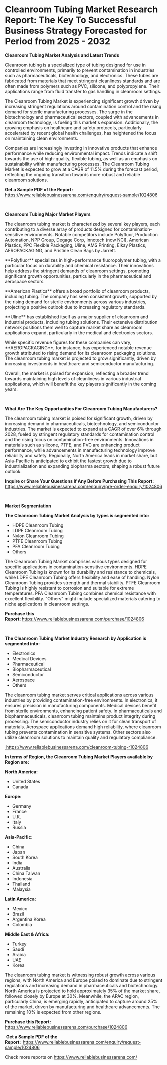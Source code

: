 <p><h1>Cleanroom Tubing Market Research Report: The Key To Successful Business Strategy Forecasted for Period from 2025 - 2032</h1></p><p><strong>Cleanroom Tubing Market Analysis and Latest Trends</strong></p>
<p><p>Cleanroom tubing is a specialized type of tubing designed for use in controlled environments, primarily to prevent contamination in industries such as pharmaceuticals, biotechnology, and electronics. These tubes are fabricated from materials that meet stringent cleanliness standards and are often made from polymers such as PVC, silicone, and polypropylene. Their applications range from fluid transfer to gas handling in cleanroom settings.</p><p>The Cleanroom Tubing Market is experiencing significant growth driven by increasing stringent regulations around contamination control and the rising demand for sterile manufacturing processes. The surge in the biotechnology and pharmaceutical sectors, coupled with advancements in cleanroom technology, is fueling this market's expansion. Additionally, the growing emphasis on healthcare and safety protocols, particularly accelerated by recent global health challenges, has heightened the focus on maintaining clean environments.</p><p>Companies are increasingly investing in innovative products that enhance performance while reducing environmental impact. Trends indicate a shift towards the use of high-quality, flexible tubing, as well as an emphasis on sustainability within manufacturing processes. The Cleanroom Tubing Market is expected to grow at a CAGR of 11.5% during the forecast period, reflecting the ongoing transition towards more robust and reliable cleanroom solutions.</p></p>
<p><strong>Get a Sample PDF of the Report:&nbsp;</strong> <a href="https://www.reliablebusinessarena.com/enquiry/request-sample/1024806?utm_campaign=1789&utm_medium=2&utm_source=Github&utm_content=ia&utm_term=05032025&utm_id=cleanroom-tubing">https://www.reliablebusinessarena.com/enquiry/request-sample/1024806</a></p>
<p>&nbsp;</p>
<p><strong>Cleanroom Tubing Major Market Players</strong></p>
<p><p>The cleanroom tubing market is characterized by several key players, each contributing to a diverse array of products designed for contamination-sensitive environments. Notable competitors include Polyfluor, Production Automation, NPP Group, Degage Corp, Innotech (now NCI), American Plastics, PPC Flexible Packaging, Uline, AMS Printing, Elkay Plastics, AEROPACKAGING, and Pristine Clean Bags by Jarrett.</p><p>**Polyfluor** specializes in high-performance fluoropolymer tubing, with a particular focus on durability and chemical resistance. Their innovations help address the stringent demands of cleanroom settings, promoting significant growth opportunities, particularly in the pharmaceutical and aerospace sectors.</p><p>**American Plastics** offers a broad portfolio of cleanroom products, including tubing. The company has seen consistent growth, supported by the rising demand for sterile environments across various industries, projecting a positive outlook due to increasing regulatory standards.</p><p>**Uline** has established itself as a major supplier of cleanroom and industrial products, including tubing solutions. Their extensive distribution network positions them well to capture market share as cleanroom applications expand, particularly in the medical and electronics sectors.</p><p>While specific revenue figures for these companies can vary, **AEROPACKAGING**, for instance, has experienced notable revenue growth attributed to rising demand for its cleanroom packaging solutions. The cleanroom tubing market is projected to grow significantly, driven by increasing investments in healthcare and semiconductor manufacturing.</p><p>Overall, the market is poised for expansion, reflecting a broader trend towards maintaining high levels of cleanliness in various industrial applications, which will benefit the key players significantly in the coming years.</p></p>
<p>&nbsp;</p>
<p><strong>What Are The Key Opportunities For Cleanroom Tubing Manufacturers?</strong></p>
<p><p>The cleanroom tubing market is poised for significant growth, driven by increasing demand in pharmaceuticals, biotechnology, and semiconductor industries. The market is expected to expand at a CAGR of over 6% through 2028, fueled by stringent regulatory standards for contamination control and the rising focus on contamination-free environments. Innovations in materials such as silicone, PTFE, and PVC are enhancing product performance, while advancements in manufacturing technology improve reliability and safety. Regionally, North America leads in market share, but Asia-Pacific is anticipated to exhibit the fastest growth due to industrialization and expanding biopharma sectors, shaping a robust future outlook.</p></p>
<p><strong>Inquire or Share Your Questions If Any Before Purchasing This Report:</strong> <a href="https://www.reliablebusinessarena.com/enquiry/pre-order-enquiry/1024806?utm_campaign=1789&utm_medium=2&utm_source=Github&utm_content=ia&utm_term=05032025&utm_id=cleanroom-tubing">https://www.reliablebusinessarena.com/enquiry/pre-order-enquiry/1024806</a></p>
<p>&nbsp;</p>
<p><strong>Market Segmentation</strong></p>
<p><strong>The Cleanroom Tubing Market Analysis by types is segmented into:</strong></p>
<p><ul><li>HDPE Cleanroom Tubing</li><li>LDPE Cleanroom Tubing</li><li>Nylon Cleanroom Tubing</li><li>PTFE Cleanroom Tubing</li><li>PFA Cleanroom Tubing</li><li>Others</li></ul></p>
<p><p>The Cleanroom Tubing Market comprises various types designed for specific applications in contamination-sensitive environments. HDPE Cleanroom Tubing is known for its durability and resistance to chemicals, while LDPE Cleanroom Tubing offers flexibility and ease of handling. Nylon Cleanroom Tubing provides strength and thermal stability. PTFE Cleanroom Tubing is highly resistant to corrosion and suitable for extreme temperatures. PFA Cleanroom Tubing combines chemical resistance with excellent flexibility. "Others" might include specialized materials catering to niche applications in cleanroom settings.</p></p>
<p><strong>Purchase this Report:&nbsp;</strong><a href="https://www.reliablebusinessarena.com/purchase/1024806?utm_campaign=1789&utm_medium=2&utm_source=Github&utm_content=ia&utm_term=05032025&utm_id=cleanroom-tubing">https://www.reliablebusinessarena.com/purchase/1024806</a></p>
<p>&nbsp;</p>
<p><strong>The Cleanroom Tubing Market Industry Research by Application is segmented into:</strong></p>
<p><ul><li>Electronics</li><li>Medical Devices</li><li>Pharmaceutical</li><li>Biopharmaceutical</li><li>Semiconductor</li><li>Aerospace</li><li>Others</li></ul></p>
<p><p>The cleanroom tubing market serves critical applications across various industries by providing contamination-free environments. In electronics, it ensures precision in manufacturing components. Medical devices benefit from sterile environments, enhancing patient safety. In pharmaceuticals and biopharmaceuticals, cleanroom tubing maintains product integrity during processing. The semiconductor industry relies on it for clean transport of materials. Aerospace applications demand high reliability, where cleanroom tubing prevents contamination in sensitive systems. Other sectors also utilize cleanroom solutions to maintain quality and regulatory compliance.</p></p>
<p><a href="https://www.reliablebusinessarena.com/cleanroom-tubing-r1024806?utm_campaign=1789&utm_medium=2&utm_source=Github&utm_content=ia&utm_term=05032025&utm_id=cleanroom-tubing">&nbsp;https://www.reliablebusinessarena.com/cleanroom-tubing-r1024806</a></p>
<p><strong>In terms of Region, the Cleanroom Tubing Market Players available by Region are:</strong></p>
<p>
    <p> <strong> North America: </strong>
        <ul>
            <li>United States</li>
            <li>Canada</li>
        </ul>
        </p> 
    <p> <strong> Europe: </strong>
        <ul>
            <li>Germany</li>
            <li>France</li>
            <li>U.K.</li>
            <li>Italy</li>
            <li>Russia</li>
        </ul>
        </p> 
    <p> <strong> Asia-Pacific: </strong>
        <ul>
            <li>China</li>
            <li>Japan</li>
            <li>South Korea</li>
            <li>India</li>
            <li>Australia</li>
            <li>China Taiwan</li>
            <li>Indonesia</li>
            <li>Thailand</li>
            <li>Malaysia</li>
        </ul>
        </p> 
    <p> <strong> Latin America: </strong>
        <ul>
            <li>Mexico</li>
            <li>Brazil</li>
            <li>Argentina Korea</li>
            <li>Colombia</li>
        </ul>
        </p> 
    <p> <strong> Middle East & Africa: </strong>
        <ul>
            <li>Turkey</li>
            <li>Saudi</li>
            <li>Arabia</li>
            <li>UAE</li>
            <li>Korea</li>
        </ul>
    </p>
    </p>
<p><p>The cleanroom tubing market is witnessing robust growth across various regions, with North America and Europe poised to dominate due to stringent regulations and increasing demand in pharmaceuticals and biotechnology. North America is projected to hold approximately 35% of the market share, followed closely by Europe at 30%. Meanwhile, the APAC region, particularly China, is emerging rapidly, anticipated to capture around 25% of the market, driven by manufacturing and healthcare advancements. The remaining 10% is expected from other regions.</p></p>
<p><strong>Purchase this Report: </strong><a href="https://www.reliablebusinessarena.com/purchase/1024806?utm_campaign=1789&utm_medium=2&utm_source=Github&utm_content=ia&utm_term=05032025&utm_id=cleanroom-tubing">https://www.reliablebusinessarena.com/purchase/1024806</a></p>
<p>&nbsp;<strong>Get a Sample PDF of the Report:&nbsp;&nbsp;</strong><a href="https://www.reliablebusinessarena.com/enquiry/request-sample/1024806?utm_campaign=1789&utm_medium=2&utm_source=Github&utm_content=ia&utm_term=05032025&utm_id=cleanroom-tubing">https://www.reliablebusinessarena.com/enquiry/request-sample/1024806</a></p>
<p><strong></strong></p>
<p>Check more reports on <a href="https://www.reliablebusinessarena.com/?utm_campaign=1789&utm_medium=2&utm_source=Github&utm_content=ia&utm_term=05032025&utm_id=cleanroom-tubing">https://www.reliablebusinessarena.com/</a></p>